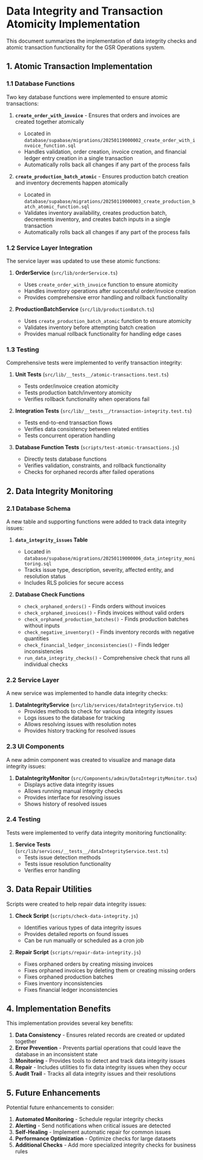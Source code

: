 # Data Integrity and Transaction Atomicity Implementation

This document summarizes the implementation of data integrity checks and atomic transaction functionality for the GSR Operations system.

## 1. Atomic Transaction Implementation

### 1.1 Database Functions

Two key database functions were implemented to ensure atomic transactions:

1. **`create_order_with_invoice`** - Ensures that orders and invoices are created together atomically
   - Located in `database/supabase/migrations/20250119000002_create_order_with_invoice_function.sql`
   - Handles validation, order creation, invoice creation, and financial ledger entry creation in a single transaction
   - Automatically rolls back all changes if any part of the process fails

2. **`create_production_batch_atomic`** - Ensures production batch creation and inventory decrements happen atomically
   - Located in `database/supabase/migrations/20250119000003_create_production_batch_atomic_function.sql`
   - Validates inventory availability, creates production batch, decrements inventory, and creates batch inputs in a single transaction
   - Automatically rolls back all changes if any part of the process fails

### 1.2 Service Layer Integration

The service layer was updated to use these atomic functions:

1. **OrderService** (`src/lib/orderService.ts`)
   - Uses `create_order_with_invoice` function to ensure atomicity
   - Handles inventory operations after successful order/invoice creation
   - Provides comprehensive error handling and rollback functionality

2. **ProductionBatchService** (`src/lib/productionBatch.ts`)
   - Uses `create_production_batch_atomic` function to ensure atomicity
   - Validates inventory before attempting batch creation
   - Provides manual rollback functionality for handling edge cases

### 1.3 Testing

Comprehensive tests were implemented to verify transaction integrity:

1. **Unit Tests** (`src/lib/__tests__/atomic-transactions.test.ts`)
   - Tests order/invoice creation atomicity
   - Tests production batch/inventory atomicity
   - Verifies rollback functionality when operations fail

2. **Integration Tests** (`src/lib/__tests__/transaction-integrity.test.ts`)
   - Tests end-to-end transaction flows
   - Verifies data consistency between related entities
   - Tests concurrent operation handling

3. **Database Function Tests** (`scripts/test-atomic-transactions.js`)
   - Directly tests database functions
   - Verifies validation, constraints, and rollback functionality
   - Checks for orphaned records after failed operations

## 2. Data Integrity Monitoring

### 2.1 Database Schema

A new table and supporting functions were added to track data integrity issues:

1. **`data_integrity_issues` Table**
   - Located in `database/supabase/migrations/20250119000006_data_integrity_monitoring.sql`
   - Tracks issue type, description, severity, affected entity, and resolution status
   - Includes RLS policies for secure access

2. **Database Check Functions**
   - `check_orphaned_orders()` - Finds orders without invoices
   - `check_orphaned_invoices()` - Finds invoices without valid orders
   - `check_orphaned_production_batches()` - Finds production batches without inputs
   - `check_negative_inventory()` - Finds inventory records with negative quantities
   - `check_financial_ledger_inconsistencies()` - Finds ledger inconsistencies
   - `run_data_integrity_checks()` - Comprehensive check that runs all individual checks

### 2.2 Service Layer

A new service was implemented to handle data integrity checks:

1. **DataIntegrityService** (`src/lib/services/dataIntegrityService.ts`)
   - Provides methods to check for various data integrity issues
   - Logs issues to the database for tracking
   - Allows resolving issues with resolution notes
   - Provides history tracking for resolved issues

### 2.3 UI Components

A new admin component was created to visualize and manage data integrity issues:

1. **DataIntegrityMonitor** (`src/Components/admin/DataIntegrityMonitor.tsx`)
   - Displays active data integrity issues
   - Allows running manual integrity checks
   - Provides interface for resolving issues
   - Shows history of resolved issues

### 2.4 Testing

Tests were implemented to verify data integrity monitoring functionality:

1. **Service Tests** (`src/lib/services/__tests__/dataIntegrityService.test.ts`)
   - Tests issue detection methods
   - Tests issue resolution functionality
   - Verifies error handling

## 3. Data Repair Utilities

Scripts were created to help repair data integrity issues:

1. **Check Script** (`scripts/check-data-integrity.js`)
   - Identifies various types of data integrity issues
   - Provides detailed reports on found issues
   - Can be run manually or scheduled as a cron job

2. **Repair Script** (`scripts/repair-data-integrity.js`)
   - Fixes orphaned orders by creating missing invoices
   - Fixes orphaned invoices by deleting them or creating missing orders
   - Fixes orphaned production batches
   - Fixes inventory inconsistencies
   - Fixes financial ledger inconsistencies

## 4. Implementation Benefits

This implementation provides several key benefits:

1. **Data Consistency** - Ensures related records are created or updated together
2. **Error Prevention** - Prevents partial operations that could leave the database in an inconsistent state
3. **Monitoring** - Provides tools to detect and track data integrity issues
4. **Repair** - Includes utilities to fix data integrity issues when they occur
5. **Audit Trail** - Tracks all data integrity issues and their resolutions

## 5. Future Enhancements

Potential future enhancements to consider:

1. **Automated Monitoring** - Schedule regular integrity checks
2. **Alerting** - Send notifications when critical issues are detected
3. **Self-Healing** - Implement automatic repair for common issues
4. **Performance Optimization** - Optimize checks for large datasets
5. **Additional Checks** - Add more specialized integrity checks for business rules